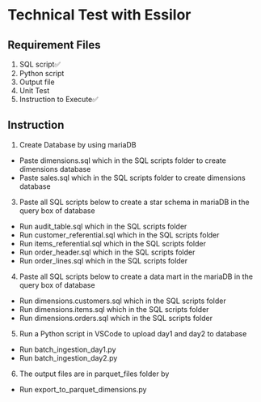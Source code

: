 # Technical Test with Essilor

## Requirement Files
1. SQL script✅
2. Python script
3. Output file
4. Unit Test
5. Instruction to Execute✅

## Instruction
1. Create Database by using mariaDB
  * Paste dimensions.sql which in the SQL scripts folder to create dimensions database
  * Paste sales.sql which in the SQL scripts folder to create dimensions database

3. Paste all SQL scripts below to create a star schema in mariaDB in the query box of database
  * Run audit_table.sql which in the SQL scripts folder
  * Run customer_referential.sql which in the SQL scripts folder
  * Run items_referential.sql which in the SQL scripts folder
  * Run order_header.sql which in the SQL scripts folder
  * Run order_lines.sql which in the SQL scripts folder

4. Paste all SQL scripts below to create a data mart in the mariaDB in the query box of database
  * Run dimensions.customers.sql which in the SQL scripts folder
  * Run dimensions.items.sql which in the SQL scripts folder
  * Run dimensions.orders.sql which in the SQL scripts folder

5. Run a Python script in VSCode to upload day1 and day2 to database
  * Run batch_ingestion_day1.py
  * Run batch_ingestion_day2.py

6. The output files are in parquet_files folder by
  * Run export_to_parquet_dimensions.py 
